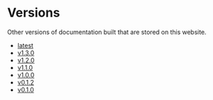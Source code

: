 # Versions

Other versions of documentation built
that are stored on this website.

<!-- markdownlint-disable MD033 -->
- <a href="/">latest</a>
- <a href="/v1.3.0">v1.3.0</a>
- <a href="/v1.2.0">v1.2.0</a>
- <a href="/v1.1.0">v1.1.0</a>
- <a href="/v1.0.0">v1.0.0</a>
- <a href="/v0.1.2">v0.1.2</a>
- <a href="/v0.1.0">v0.1.0</a>
<!-- markdownlint-enable MD033 -->